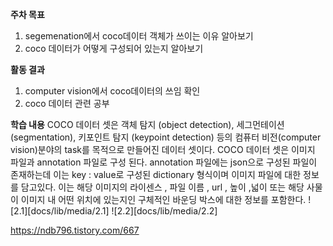 **주차 목표** 
1. segemenation에서 coco데이터 객체가 쓰이는 이유 알아보기
2. coco 데이터가 어떻게 구성되어 있는지 알아보기 



**활동 결과** 
1. computer vision에서  coco데이터의 쓰임 확인
2. coco 데이터 관련 공부


**학습 내용**
COCO 데이터 셋은 객체 탐지 (object detection), 세그먼테이션 (segmentation), 키포인트 탐지 (keypoint detection) 등의 컴퓨터 비전(computer vision)분야의 task를 목적으로 만들어진 데이터 셋이다. COCO 데이터 셋은 이미지 파일과 annotation 파일로 구성 된다.
annotation 파일에는 json으로 구성된 파일이  존재하는데 이는 key : value로 구성된 dictionary 형식이며 이미지 파일에 대한 정보를 담고있다. 이는 해당 이미지의 라이센스 , 파일 이름 , url , 높이 ,넓이 또는 해당 사물이 이미지 내 어떤 위치에 있는지인 구체적인 바운딩 박스에 대한 정보를 포함한다.
![2.1][docs/lib/media/2.1]
![2.2][docs/lib/media/2.2]

https://ndb796.tistory.com/667

